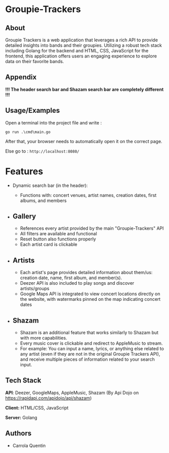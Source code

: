
# Groupie-Trackers

## About

Groupie Trackers is a web application that leverages a rich API to provide detailed insights into bands and their 
groupies. Utilizing a robust tech stack including Golang for the backend and HTML, CSS, JavaScript for the frontend, 
this application offers users an engaging experience to explore data on their favorite bands.


## Appendix

**!!! The header search bar and Shazam search bar are completely different !!!**


## Usage/Examples

Open a terminal into the project file and write :

```
go run .\cmd\main.go
```

After that, your browser needs to automatically open it on the correct page.

Else go to : ```http://localhost:8080/```

# Features

- Dynamic search bar (in the header):
    - Functions with: concert venues, artist names, creation dates, first albums, and members

- ## Gallery
    - References every artist provided by the main "Groupie-Trackers" API
    - All filters are available and functional
    - Reset button also functions properly
    - Each artist card is clickable

- ## Artists
    - Each artist's page provides detailed information about them/us: creation date, name, first album, and member(s).
    - Deezer API is also included to play songs and discover artists/groups
    - Google Maps API is integrated to view concert locations directly on the website, with watermarks pinned on the map indicating concert dates
- ## Shazam
    - Shazam is an additional feature that works similarly to Shazam but with more capabilities.
    - Every music cover is clickable and redirect to AppleMusic to stream.
    - For example: You can input a name, lyrics, or anything else related to any artist (even if they are not in the original Groupie Trackers API), and receive multiple pieces of information related to your search input.


    
## Tech Stack

**API**: Deezer, GoogleMaps, AppleMusic, Shazam (By Api Dojo on https://rapidapi.com/apidojo/api/shazam)

**Client:** HTML/CSS, JavaScript

**Server:** Golang


## Authors

- Carrola Quentin


